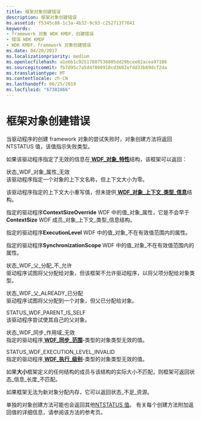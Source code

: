 ```yaml
---
title: 框架对象创建错误
description: 框架对象创建错误
ms.assetid: f5345c88-1c3a-4b32-9c93-c252713f7641
keywords:
- framework 对象 WDK KMDF，创建错误
- 错误 WDK KMDF
- WDK KMDF，framework 对象创建错误
ms.date: 04/20/2017
ms.localizationpriority: medium
ms.openlocfilehash: a1e6b1c92517807536805dd29bcee82acea97186
ms.sourcegitcommit: fb7d95c7a5d47860918cd3602efdd33b69dcf2da
ms.translationtype: MT
ms.contentlocale: zh-CN
ms.lasthandoff: 06/25/2019
ms.locfileid: "67382866"
---
```

# <a name="framework-object-creation-errors"></a>框架对象创建错误


当驱动程序的创建 framework 对象的尝试失败时，对象创建方法将返回 NTSTATUS 值，该值指示失败类型。

如果该驱动程序指定了无效的信息在[ **WDF\_对象\_特性**](https://docs.microsoft.com/windows-hardware/drivers/ddi/content/wdfobject/ns-wdfobject-_wdf_object_attributes)结构，该框架可以返回：

<a href="" id="status-wdf-object-attributes-invalid"></a>状态\_WDF\_对象\_属性\_无效  
该驱动程序指定一个对象的上下文名称，但上下文大小为零。

该驱动程序指定的上下文大小重写值，但未提供[ **WDF\_对象\_上下文\_类型\_信息**](https://docs.microsoft.com/windows-hardware/drivers/ddi/content/wdfobject/ns-wdfobject-_wdf_object_context_type_info)结构。

指定的驱动程序**ContextSizeOverride** WDF 中的值\_对象\_属性，它是不会早于**ContextSize** WDF 成员\_对象\_上下文\_类型\_信息结构。

指定的驱动程序**ExecutionLevel** WDF 中的值\_对象\_不在有效值范围内的属性。

指定的驱动程序**SynchronizationScope** WDF 中的值\_对象\_不在有效值范围内的属性。

<a href="" id="status-wdf-parent-assignment-not-allowed"></a>状态\_WDF\_父\_分配\_不\_允许  
驱动程序试图将父分配给对象，但该框架不允许驱动程序，以将父项分配给对象类型。

<a href="" id="status-wdf-parent-already-assigned"></a>状态\_WDF\_父\_ALREADY\_已分配  
驱动程序试图将父分配到一个对象，但父已分配给对象。

<a href="" id="status-wdf-parent-is-self"></a>STATUS\_WDF\_PARENT\_IS\_SELF  
该驱动程序尝试使其自己的父对象。

<a href="" id="status-wdf-synchronization-scope-invalid"></a>状态\_WDF\_同步\_作用域\_无效  
指定的驱动程序[ **WDF\_同步\_范围**](https://docs.microsoft.com/windows-hardware/drivers/ddi/content/wdfobject/ne-wdfobject-_wdf_synchronization_scope)-类型的对象类型无效的值。

<a href="" id="status-wdf-execution-level-invalid"></a>STATUS\_WDF\_EXECUTION\_LEVEL\_INVALID  
指定的驱动程序[ **WDF\_执行\_级别**](https://docs.microsoft.com/windows-hardware/drivers/ddi/content/wdfobject/ne-wdfobject-_wdf_execution_level)-类型的对象类型无效的值。

如果**大小**框架定义的任何结构的成员与该结构的实际大小不匹配，则框架可返回状态\_信息\_长度\_不匹配。

如果框架无法为新对象分配内存，它可以返回状态\_不足\_资源。

单独的对象创建方法可能也会返回其他[NTSTATUS 值](https://docs.microsoft.com/windows-hardware/drivers/kernel/ntstatus-values)。 有关每个创建方法附加返回值的详细信息，请参阅该方法的参考页。

 

 





